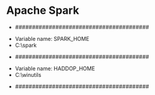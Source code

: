 # Apache Spark

* ########################################
- Variable name: SPARK_HOME
- C:\spark
* ########################################
- Variable name: HADDOP_HOME
- C:\winutils
* ########################################

